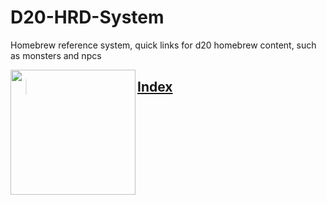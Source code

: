 
  
# D20-HRD-System
Homebrew reference system, quick links for d20 homebrew content, such as monsters and npcs

<img src="https://freepngimg.com/thumb/dice/90810-and-dice-d20-dungeons-system-dragons-black.png" width="200" align="left"/>

>## [Index][1]

[1]: <https://et-black.github.io/D20-HRD-System/D20_HRD_System.html> 


